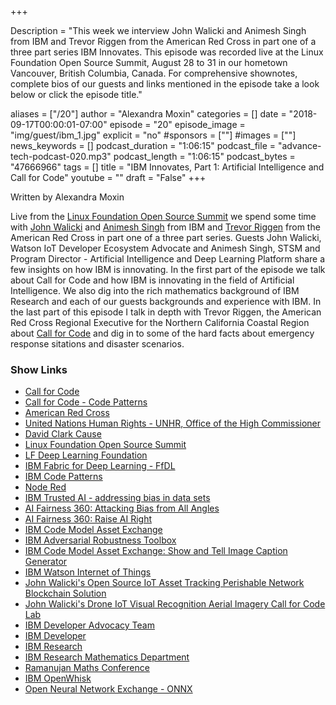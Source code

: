 +++

Description = "This week we interview John Walicki and Animesh Singh from IBM and Trevor Riggen from the American Red Cross in part one of a three part series IBM Innovates. This episode was recorded live at the Linux Foundation Open Source Summit, August 28 to 31 in our hometown Vancouver, British Columbia, Canada. For comprehensive shownotes, complete bios of our guests and links mentioned in the episode take a look below or click the episode title."

aliases = ["/20"]
author = "Alexandra Moxin"
categories = []
date = "2018-09-17T00:00:01-07:00"
episode = "20"
episode_image = "img/guest/ibm_1.jpg"
explicit = "no"
#sponsors = [""]
#images = [""]
news_keywords = []
podcast_duration = "1:06:15"
podcast_file = "advance-tech-podcast-020.mp3"
podcast_length = "1:06:15"
podcast_bytes = "47666966"
tags = []
title = "IBM Innovates, Part 1: Artificial Intelligence and Call for Code"
youtube = ""
draft = "False"
+++

Written by Alexandra Moxin

Live from the [Linux Foundation Open Source Summit](https://events.linuxfoundation.org/events/open-source-summit-north-america-2018/) we spend some time with [John Walicki](https://advancetechmedia.org/guest/#John_Walicki) and [Animesh Singh](https://advancetechmedia.org/guest/#Animesh_Singh) from IBM and [Trevor Riggen](https://advancetechmedia.org/guest/#Trevor_Riggen) from the American Red Cross in part one of a three part series. Guests John Walicki, Watson IoT Developer Ecosystem Advocate and Animesh Singh, STSM and Program Director - Artificial Intelligence and Deep Learning Platform share a few insights on how IBM is innovating. In the first part of the episode we talk about Call for Code and how IBM is innovating in the field of Artificial Intelligence. We also dig into the rich mathematics background of IBM Research and each of our guests backgrounds and experience with IBM. In the last part of this episode I talk in depth with Trevor Riggen, the American Red Cross Regional Executive for the Northern California Coastal Region about [Call for Code](https://developer.ibm.com/callforcode/) and dig in to some of the hard facts about emergency response sitations and disaster scenarios.


### Show Links

* [Call for Code](https://callforcode.org/)
* [Call for Code - Code Patterns](https://developer.ibm.com/callforcode/)
* [American Red Cross](https://www.redcross.org/)
* [United Nations Human Rights - UNHR, Office of the High Commissioner](https://www.ohchr.org/EN/pages/home.aspx)
* [David Clark Cause](https://davidclarkcause.com/)
* [Linux Foundation Open Source Summit](https://events.linuxfoundation.org/events/open-source-summit-north-america-2018/)
* [LF Deep Learning Foundation](https://deeplearningfoundation.org/)
* [IBM Fabric for Deep Learning - FfDL](https://github.com/IBM/FfDL)
* [IBM Code Patterns](https://developer.ibm.com/patterns/)
* [Node Red](https://nodered.org/)
* [IBM Trusted AI - addressing bias in data sets](https://www.research.ibm.com/artificial-intelligence/trusted-ai/)
* [AI Fairness 360: Attacking Bias from All Angles](https://developer.ibm.com/blogs/2018/09/19/ai-fairness-360-attacking-bias-from-all-angles/)
* [AI Fairness 360: Raise AI Right](https://developer.ibm.com/blogs/2018/09/19/ai-fairness-360-raise-ai-right/)
* [IBM Code Model Asset Exchange](https://developer.ibm.com/code/exchanges/models/)
* [IBM Adversarial Robustness Toolbox](https://github.com/IBM/adversarial-robustness-toolbox)
* [IBM Code Model Asset Exchange: Show and Tell Image Caption Generator](https://github.com/IBM/MAX-Image-Caption-Generator)
* [IBM Watson Internet of Things](https://www.ibm.com/internet-of-things)
* [John Walicki's Open Source IoT Asset Tracking Perishable Network Blockchain Solution](https://github.com/johnwalicki/IoT-AssetTracking-Perishable-Network-Blockchain)
* [John Walicki's Drone IoT Visual Recognition Aerial Imagery Call for Code Lab](https://github.com/johnwalicki/Drones-IoT-Visual-Recognition)
* [IBM Developer Advocacy Team](https://developer.ibm.com/code/community/advocates)
* [IBM Developer](https://developer.ibm.com/)
* [IBM Research](http://www.research.ibm.com/)
* [IBM Research Mathematics Department](https://researcher.watson.ibm.com/researcher/view_group.php?id=1757)
* [Ramanujan Maths Conference](http://www.ramanujaneducationalsociety.org/)
* [IBM OpenWhisk](https://developer.ibm.com/code/open/projects/openwhisk/)
* [Open Neural Network Exchange - ONNX](https://onnx.ai/)











